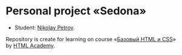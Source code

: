 # Personal project «Sedona»

* Student: [Nikolay Petrov](https://github.com/Clickrouc).

Repository is create for learning on course «[Базовый HTML и CSS](https://htmlacademy.ru/intensive/htmlcss)» by [HTML Academy](https://htmlacademy.ru).
